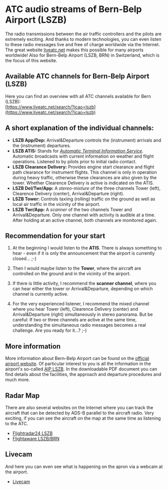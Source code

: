 # ATC audio streams of Bern-Belp Airport (LSZB)

The radio transmissions between the air traffic controllers and the pilots are extremely exciting. And thanks to modern technologies, you can even listen to these radio messages live and free of charge worldwide via the Internet. The great website [liveatc.net](http://liveatc.net) makes this possible for many airports worldwide! Also for Bern-Belp Airport (LSZB, BRN) in Switzerland, which is the focus of this website.

## Available ATC channels for Bern-Belp Airport (LSZB)
Here you can find an overview with all ATC channels available for Bern (LSZB):</br>
[https://www.liveatc.net/search/?icao=lszb](https://www.liveatc.net/search/?icao=lszb)

## A short explanation of the individual channels:
- **LSZB App/Dep:** Arrival&Departure controls the (instrument) arrivals and the (instrument) departures. 
- **LSZB ATIS:** Stands for *[Automatic Terminal Information Service](https://en.wikipedia.org/wiki/Automatic_terminal_information_service)*. Automatic broadcasts with current information on weather and flight operations. Listened to by pilots prior to initial radio contact.
- **LSZB Clearance Delivery:** Provides engine start clearance and flight path clearance for instrument flights. This channel is only in operation during heavy traffic, otherwise these clearances are also given by the tower. Whether Clearence Delivery is active is indicated on the ATIS. 
- **LSZB Del/Twr/App:** A *stereo-mixture* of the three channels Tower (left), Clearence Delivery (center), Arrival&Departure (right).
- **LSZB Tower:** Controls taxiing (rolling) traffic on the ground as well as local air traffic in the vicinity of the airport.
- **LSZB Twr/App:** A *scanner* of the two channels Tower and Arrival&Departure. Only one channel with activity is audible at a time. After holding at an active channel, both channels are monitored again.

## Recommendation for your start

1. At the beginning I would listen to the **ATIS**. There is always something to hear - even if it is only the announcement that the airport is currently closed... ;-)

2. Then I would maybe listen to the **Tower**, where the aircraft are controlled on the ground and in the vicinity of the airport.

3. If there is little activity, I recommend the **scanner channel**, where you can hear either the tower or Arrival&Departure, depending on which channel is currently active.

4. For the very experienced listener, I recommend the mixed channel where you hear Tower (left), Clearence Delivery (center) and Arrival&Departure (right) simultaneously in stereo panorama. But be careful: If two or three channels are active at the same time, understanding the simultaneous radio messages becomes a real challenge. Are you ready for it...? ;-)

## More information
More information about Bern-Belp Airport can be found on the [official airport website](www.bernairport.ch). Of particular interest to you is all the information in the airport's so-called [AIP LSZB](https://www.bernairport.ch/de/operational/flight-operation/Flight-OPS-5). In the downloadable PDF document you can find details about the facilities, the approach and departure procedures and much more.

## Radar Map
There are also several websites on the Internet where you can track the aircraft that can be detected by ADS-B parallel to the aircraft radio. Very exciting, if you can see the aircraft on the map at the same time as listening to the ATC.
- [Flightradar24 LSZB](https://www.flightradar24.com/46.96,7.48/11)
- [Flightaware LSZB/BRN](https://de.flightaware.com/live/airport/LSZB)

## Livecam
And here you can even see what is happening on the apron via a webcam at the airport.
- [Livecam](https://www.bernairport.ch/de/erlebnis-flughafen/live/webcam)

